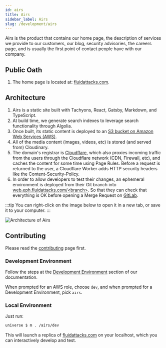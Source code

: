```yaml
---
id: airs
title: Airs
sidebar_label: Airs
slug: /development/airs
---
```


Airs is the product that contains our home page,
the description of services we provide to our customers,
our blog,
security advisories,
the careers page,
and is usually the first point of contact people have with our company.

## Public Oath

1. The home page is located at:
   [fluidattacks.com](https://fluidattacks.com/).

## Architecture

1. Airs is a static site
   built with Tachyons,
   React,
   Gatsby,
   Markdown,
   and TypeScript.
1. At build time,
   we generate search indexes to leverage search functionality through Algolia.
1. Once built,
   its static content is deployed to an
   [S3 bucket on Amazon Web Services (AWS)](/development/stack/aws/s3).
1. All of the media content (images, videos, etc)
   is stored (and served from) Cloudinary.
1. The domain's registrar is [Cloudflare](/development/stack/cloudflare),
   which also proxies incoming traffic from the users
   through the Cloudflare network (CDN, Firewall, etc),
   and caches the content for some time using Page Rules.
   Before a request is returned to the user,
   a Cloudflare Worker adds HTTP security headers like the Content-Security-Policy.
1. In order to allow developers to test their changes,
   an ephemeral environment is deployed from their Git branch
   into [web.eph.fluidattacks.com/&lt;branch&gt;](https://web.eph.fluidattacks.com).
   So that they can check that everything is OK
   before opening a Merge Request on [GitLab](/development/stack/gitlab).

:::tip
You can right-click on the image below
to open it in a new tab,
or save it to your computer.
:::

![Architecture of Airs](./airs-arch.dot.svg)

## Contributing

Please read the
[contributing](/development/contributing) page first.

### Development Environment

Follow the steps
at the [Development Environment](/development/setup) section of our documentation.

When prompted for an AWS role, choose `dev`,
and when prompted for a Development Environment, pick `airs`.

### Local Environment

Just run:

```sh
universe $ m . /airs/dev
```

This will launch a replica of [fluidattacks.com](https://fluidattacks.com)
on your localhost,
which you can interactively develop and test.
